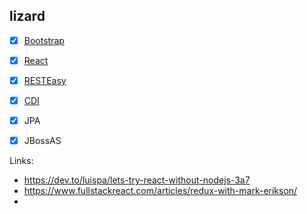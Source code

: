 ## lizard

- [x] [Bootstrap](https://getbootstrap.com/)
- [x] [React](https://reactjs.org/)

- [x] [RESTEasy](https://resteasy.github.io/)
- [x] [CDI](http://cdi-spec.org/)
- [x] JPA

- [x] JBossAS


Links: 
- https://dev.to/luispa/lets-try-react-without-nodejs-3a7
- https://www.fullstackreact.com/articles/redux-with-mark-erikson/
- 
